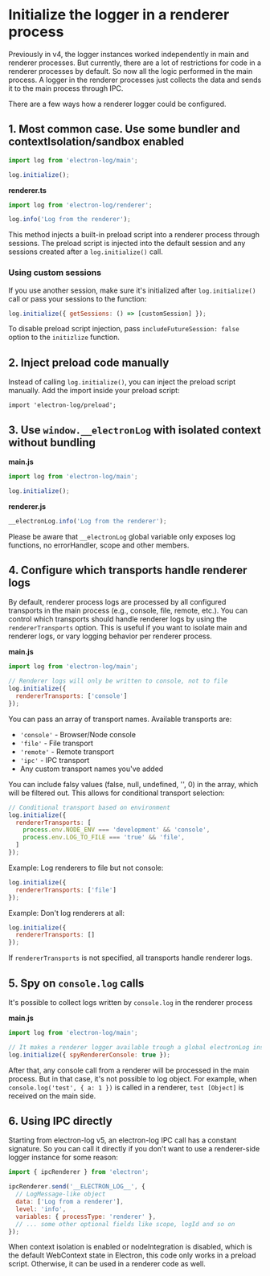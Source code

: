 # Initialize the logger in a renderer process

Previously in v4, the logger instances worked independently in 
main and renderer processes. But currently, there are a lot of restrictions
for code in a renderer processes by default. So now all the logic performed
in the main process. A logger in the renderer processes just collects the data
and sends it to the main process through IPC.

There are a few ways how a renderer logger could be configured.

## 1. Most common case. Use some bundler and contextIsolation/sandbox enabled

```js
import log from 'electron-log/main';

log.initialize();
````

**renderer.ts**
```typescript
import log from 'electron-log/renderer';

log.info('Log from the renderer');
````

This method injects a built-in preload script into a renderer process through
sessions. The preload script is injected into the default session and any
sessions created after a `log.initialize()` call.

### Using custom sessions

If you use another session, make sure it's initialized
after `log.initialize()` call or pass your sessions to the function:

```js
log.initialize({ getSessions: () => [customSession] });
````

To disable preload script injection, pass `includeFutureSession: false` option
to the `initizlize` function.

## 2. Inject preload code manually

Instead of calling `log.initialize()`, you can inject the preload script 
manually.
Add the import inside your preload script:

`import 'electron-log/preload';`

## 3. Use `window.__electronLog` with isolated context without bundling

**main.js**
```js
import log from 'electron-log/main';

log.initialize();
````

**renderer.js**
```js
__electronLog.info('Log from the renderer');
````

Please be aware that `__electronLog` global variable only exposes log functions,
no errorHandler, scope and other members.

## 4. Configure which transports handle renderer logs

By default, renderer process logs are processed by all configured transports in
the main process (e.g., console, file, remote, etc.). You can control which
transports should handle renderer logs by using the `rendererTransports` option.
This is useful if you want to isolate main and renderer logs, or vary logging
behavior per renderer process.

**main.js**
```js
import log from 'electron-log/main';

// Renderer logs will only be written to console, not to file
log.initialize({ 
  rendererTransports: ['console']
});
```

You can pass an array of transport names. Available transports are:
- `'console'` - Browser/Node console
- `'file'` - File transport
- `'remote'` - Remote transport
- `'ipc'` - IPC transport
- Any custom transport names you've added

You can include falsy values (false, null, undefined, '', 0) in the array, which will be filtered out. This allows for conditional transport selection:

```js
// Conditional transport based on environment
log.initialize({ 
  rendererTransports: [
    process.env.NODE_ENV === 'development' && 'console',
    process.env.LOG_TO_FILE === 'true' && 'file',
  ]
});
```

Example: Log renderers to file but not console:
```js
log.initialize({ 
  rendererTransports: ['file']
});
```

Example: Don't log renderers at all:
```js
log.initialize({ 
  rendererTransports: []
});
```

If `rendererTransports` is not specified, all transports handle renderer logs.

## 5. Spy on `console.log` calls

It's possible to collect logs written by `console.log` in the renderer process

**main.js**
```js
import log from 'electron-log/main';

// It makes a renderer logger available trough a global electronLog instance
log.initialize({ spyRendererConsole: true });
````

After that, any console call from a renderer will be processed in the
main process. But in that case, it's not possible to log object. 
For example, when `console.log('test', { a: 1 })` is called in a renderer,
`test [Object]` is received on the main side.

## 6. Using IPC directly

Starting from electron-log v5, an electron-log IPC call has a constant
signature. So you can call it directly if you don't want to use a renderer-side
logger instance for some reason:

```js
import { ipcRenderer } from 'electron';

ipcRenderer.send('__ELECTRON_LOG__', {
  // LogMessage-like object
  data: ['Log from a renderer'],
  level: 'info',
  variables: { processType: 'renderer' },
  // ... some other optional fields like scope, logId and so on
});
```

When context isolation is enabled or nodeIntegration is disabled, which is the
default WebContext state in Electron, this code only works in a preload script.
Otherwise, it can be used in a renderer code as well.

